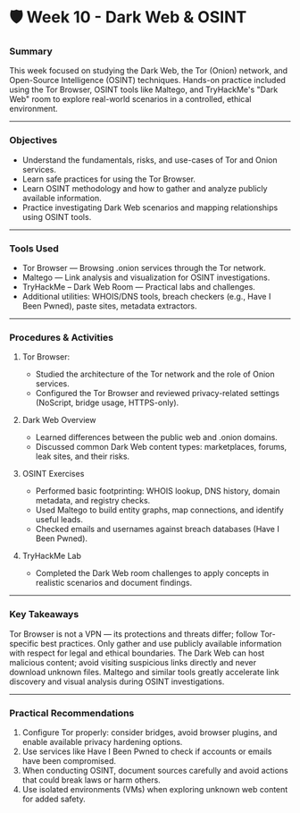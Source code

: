 # 🛡️ Week 10 - Dark Web & OSINT
### Summary
This week focused on studying the Dark Web, the Tor (Onion) network, and Open-Source Intelligence (OSINT) techniques. Hands-on practice included using the Tor Browser, OSINT tools like Maltego, and TryHackMe's "Dark Web" room to explore real-world scenarios in a controlled, ethical environment.

---

### Objectives
 - Understand the fundamentals, risks, and use-cases of Tor and Onion services.
 - Learn safe practices for using the Tor Browser.
 - Learn OSINT methodology and how to gather and analyze publicly available information.
 - Practice investigating Dark Web scenarios and mapping relationships using OSINT tools.

---

### Tools Used
 - Tor Browser — Browsing .onion services through the Tor network.
 - Maltego — Link analysis and visualization for OSINT investigations.
 - TryHackMe – Dark Web Room — Practical labs and challenges.
 - Additional utilities: WHOIS/DNS tools, breach checkers (e.g., Have I Been Pwned), paste sites, metadata extractors.

---

### Procedures & Activities

1. Tor Browser:
   - Studied the architecture of the Tor network and the role of Onion services.
   - Configured the Tor Browser and reviewed privacy-related settings (NoScript, bridge usage, HTTPS-only).

3. Dark Web Overview
   - Learned differences between the public web and .onion domains.
   - Discussed common Dark Web content types: marketplaces, forums, leak sites, and their risks.

4. OSINT Exercises
   - Performed basic footprinting: WHOIS lookup, DNS history, domain metadata, and registry checks.
   - Used Maltego to build entity graphs, map connections, and identify useful leads.
   - Checked emails and usernames against breach databases (Have I Been Pwned).

5. TryHackMe Lab
   - Completed the Dark Web room challenges to apply concepts in realistic scenarios and document findings.

---

### Key Takeaways
Tor Browser is not a VPN — its protections and threats differ; follow Tor-specific best practices.
Only gather and use publicly available information with respect for legal and ethical boundaries.
The Dark Web can host malicious content; avoid visiting suspicious links directly and never download unknown files.
Maltego and similar tools greatly accelerate link discovery and visual analysis during OSINT investigations.

---

### Practical Recommendations
1. Configure Tor properly: consider bridges, avoid browser plugins, and enable available privacy hardening options.
2. Use services like Have I Been Pwned to check if accounts or emails have been compromised.
3. When conducting OSINT, document sources carefully and avoid actions that could break laws or harm others.
4. Use isolated environments (VMs) when exploring unknown web content for added safety.
